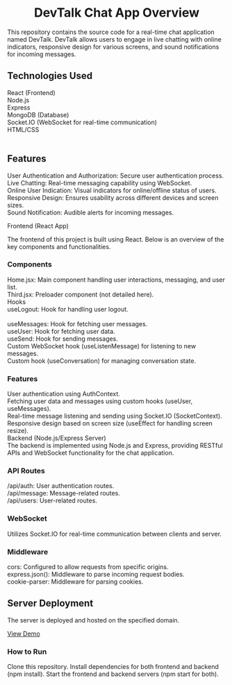 <h1 align="center">DevTalk Chat App Overview</h1>
This repository contains the source code for a real-time chat application named DevTalk. DevTalk allows users to engage in live chatting with online indicators, responsive design for various screens, and sound notifications for incoming messages.

<h2>Technologies Used</h2>
React (Frontend)<br>
Node.js<br>
Express<br>
MongoDB (Database)<br>
Socket.IO (WebSocket for real-time communication)<br>
HTML/CSS<br>
<br>

<h2>Features</h2>
User Authentication and Authorization: Secure user authentication process.<br>
Live Chatting: Real-time messaging capability using WebSocket.<br>
Online User Indication: Visual indicators for online/offline status of users.<br>
Responsive Design: Ensures usability across different devices and screen sizes.<br>
Sound Notification: Audible alerts for incoming messages.<br>


<p>Frontend (React App)</p>
The frontend of this project is built using React. Below is an overview of the key components and functionalities.

<h3>Components</h3>
Home.jsx: Main component handling user interactions, messaging, and user list.<br>
Third.jsx: Preloader component (not detailed here).<br>
Hooks<br>
useLogout: Hook for handling user logout.<br><br>
useMessages: Hook for fetching user messages.<br>
useUser: Hook for fetching user data.<br>
useSend: Hook for sending messages.<br>
Custom WebSocket hook (useListenMessage) for listening to new messages.<br>
Custom hook (useConversation) for managing conversation state.<br>


<h3>Features</h3>
User authentication using AuthContext.<br>
Fetching user data and messages using custom hooks (useUser, useMessages).<br>
Real-time message listening and sending using Socket.IO (SocketContext).<br>
Responsive design based on screen size (useEffect for handling screen resize).<br>
Backend (Node.js/Express Server)<br>
The backend is implemented using Node.js and Express, providing RESTful APIs and WebSocket functionality for the chat application.<br>

<h3>API Routes</h3>
/api/auth: User authentication routes.<br>
/api/message: Message-related routes.<br>
/api/users: User-related routes.<br>

<h3>WebSocket</h3>
Utilizes Socket.IO for real-time communication between clients and server.

<h3>Middleware</h3>
cors: Configured to allow requests from specific origins.<br>
express.json(): Middleware to parse incoming request bodies.<br>
cookie-parser: Middleware for parsing cookies.<br>


<h2>Server Deployment</h2>
The server is deployed and hosted on the specified domain.

[View Demo](https://devtalk-chat-app.onrender.com)

<h3>How to Run</h3>
Clone this repository.
Install dependencies for both frontend and backend (npm install).
Start the frontend and backend servers (npm start for both).
